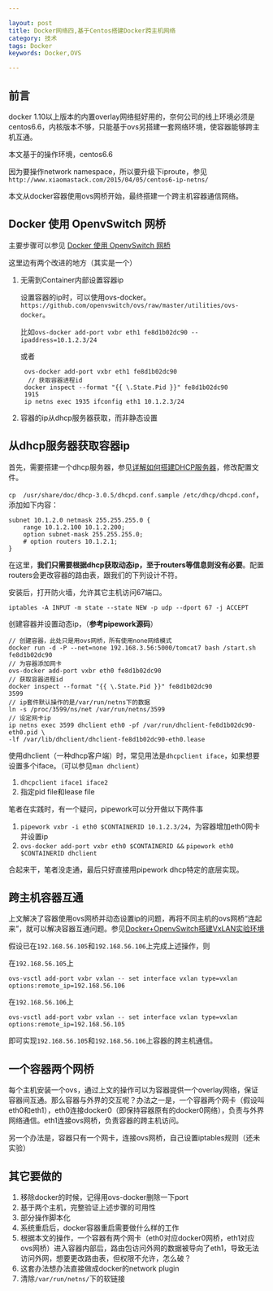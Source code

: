 ```yaml
---

layout: post
title: Docker网络四,基于Centos搭建Docker跨主机网络
category: 技术
tags: Docker
keywords: Docker,OVS

---
```


## 前言

docker 1.10以上版本的内置overlay网络挺好用的，奈何公司的线上环境必须是centos6.6，内核版本不够，只能基于ovs另搭建一套网络环境，使容器能够跨主机互通。

本文基于的操作环境，centos6.6

因为要操作network namespace，所以要升级下iproute，参见`http://www.xiaomastack.com/2015/04/05/centos6-ip-netns/`

本文从docker容器使用ovs网桥开始，最终搭建一个跨主机容器通信网络。

## Docker 使用 OpenvSwitch 网桥

主要步骤可以参见 [Docker 使用 OpenvSwitch 网桥][]

这里边有两个改进的地方（其实是一个）

1. 无需到Container内部设置容器ip

    设置容器的ip时，可以使用ovs-docker。`https://github.com/openvswitch/ovs/raw/master/utilities/ovs-docker`。

    比如`ovs-docker add-port vxbr eth1 fe8d1b02dc90 --ipaddress=10.1.2.3/24`
    
    或者
    
        ovs-docker add-port vxbr eth1 fe8d1b02dc90
         // 获取容器进程id
        docker inspect --format "{{ \.State.Pid }}" fe8d1b02dc90
        1915
        ip netns exec 1935 ifconfig eth1 10.1.2.3/24
    
    
2. 容器的ip从dhcp服务器获取，而非静态设置

## 从dhcp服务器获取容器ip

首先，需要搭建一个dhcp服务器，参见[详解如何搭建DHCP服务器][]，修改配置文件。

`cp  /usr/share/doc/dhcp-3.0.5/dhcpd.conf.sample /etc/dhcp/dhcpd.conf`，添加如下内容：

    subnet 10.1.2.0 netmask 255.255.255.0 {
        range 10.1.2.100 10.1.2.200;
        option subnet-mask 255.255.255.0;
        # option routers 10.1.2.1;
    }

在这里，**我们只需要根据dhcp获取动态ip，至于routers等信息则没有必要**。配置routers会更改容器的路由表，跟我们的下列设计不符。

安装后，打开防火墙，允许其它主机访问67端口。

    iptables -A INPUT -m state --state NEW -p udp --dport 67 -j ACCEPT


创建容器并设置动态ip，（**参考pipework源码**）

    // 创建容器，此处只是用ovs网桥，所有使用none网络模式
    docker run -d -P --net=none 192.168.3.56:5000/tomcat7 bash /start.sh
    fe8d1b02dc90
    // 为容器添加网卡
    ovs-docker add-port vxbr eth0 fe8d1b02dc90
    // 获取容器进程id
    docker inspect --format "{{ \.State.Pid }}" fe8d1b02dc90
    3599
    // ip套件默认操作的是/var/run/netns下的数据
    ln -s /proc/3599/ns/net /var/run/netns/3599
    // 设定网卡ip
    ip netns exec 3599 dhclient eth0 -pf /var/run/dhclient-fe8d1b02dc90-eth0.pid \
    -lf /var/lib/dhclient/dhclient-fe8d1b02dc90-eth0.lease
    

使用dhclient（一种dhcp客户端）时，常见用法是`dhcpclient iface`，如果想要设置多个iface。（可以参见`man dhclient`）

1. `dhcpclient iface1 iface2`
2. 指定pid file和lease file

笔者在实践时，有一个疑问，pipework可以分开做以下两件事

1.  `pipework vxbr -i eth0 $CONTAINERID 10.1.2.3/24`，为容器增加eth0网卡并设置ip
2.  `ovs-docker add-port vxbr eth0 $CONTAINERID &&`
    `pipework eth0 $CONTAINERID dhclient`

合起来干，笔者没走通，最后只好直接用pipework dhcp特定的底层实现。

## 跨主机容器互通

上文解决了容器使用ovs网桥并动态设置ip的问题，再将不同主机的ovs网桥“连起来”，就可以解决容器互通问题。参见[Docker+OpenvSwitch搭建VxLAN实验环境][]

假设已在`192.168.56.105`和`192.168.56.106`上完成上述操作，则

在`192.168.56.105`上

    ovs-vsctl add-port vxbr vxlan -- set interface vxlan type=vxlan options:remote_ip=192.168.56.106
    
在`192.168.56.106`上

    ovs-vsctl add-port vxbr vxlan -- set interface vxlan type=vxlan options:remote_ip=192.168.56.105
    
即可实现`192.168.56.105`和`192.168.56.106`上容器的跨主机通信。


## 一个容器两个网桥

每个主机安装一个ovs，通过上文的操作可以为容器提供一个overlay网络，保证容器间互通。那么容器与外界的交互呢？办法之一是，一个容器两个网卡（假设叫eth0和eth1），eth0连接docker0（即保持容器原有的docker0网络），负责与外界网络通信。eth1连接ovs网桥，负责容器的跨主机访问。

另一个办法是，容器只有一个网卡，连接ovs网桥，自己设置iptables规则（还未实验）

## 其它要做的

1. 移除docker的时候，记得用ovs-docker删除一下port
2. 基于两个主机，完整验证上述步骤的可用性
3. 部分操作脚本化
4. 系统重启后，docker容器重启需要做什么样的工作
5. 根据本文的操作，一个容器有两个网卡（eth0对应docker0网桥，eth1对应ovs网桥）进入容器内部后，路由包访问外网的数据被导向了eth1，导致无法访问外网，想要更改路由表，但权限不允许，怎么破？
6. 这套办法想办法直接做成docker的network plugin
7. 清除`/var/run/netns/`下的软链接


[Docker 使用 OpenvSwitch 网桥]: http://blog.csdn.net/yeasy/article/details/42555431
[详解如何搭建DHCP服务器]: http://www.ahlinux.com/server/dhcp/17429.html
[Docker+OpenvSwitch搭建VxLAN实验环境]: http://www.cnblogs.com/yuuyuu/p/5180827.html#commentform